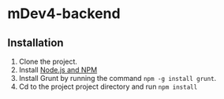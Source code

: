 # mDev4-backend

## Installation

1. Clone the project.
2. Install [Node.js and NPM](https://nodejs.org)
3. Install Grunt by running the command ```npm -g install grunt```.
4. Cd to the project project directory and run `npm install`
